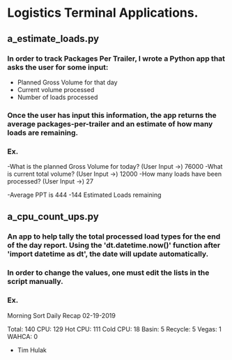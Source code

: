 # Logistics Terminal Applications. 

## a_estimate_loads.py
### In order to track Packages Per Trailer, I wrote a Python app that asks the user for some input: 
- Planned Gross Volume for that day
- Current volume processed
- Number of loads processed 
### Once the user has input this information, the app returns the average packages-per-trailer and an estimate of how many loads are remaining.
### Ex.
-What is the planned Gross Volume for today? (User Input ->) 76000
-What is current total volume? (User Input ->) 12000
-How many loads have been processed?  (User Input ->) 27

-Average PPT is 444 
-144 Estimated Loads remaining 

## a_cpu_count_ups.py
### An app to help tally the total processed load types for the end of the day report. Using the 'dt.datetime.now()' function after 'import datetime as dt', the date will update automatically. 
### In order to change the values, one must edit the lists in the script manually. 

### Ex.

Morning Sort Daily Recap 02-19-2019

Total: 140
CPU: 129
	Hot CPU: 111
	Cold CPU: 18
Basin: 5
Recycle: 5
Vegas: 1
WAHCA: 0

- Tim Hulak
